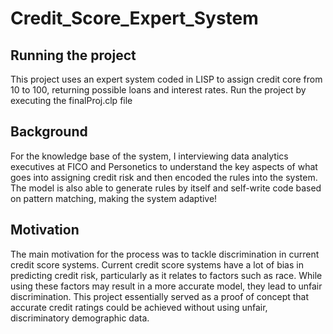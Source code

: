 # Credit_Score_Expert_System

## Running the project
This project uses an expert system coded in LISP to assign credit core from 10 to 100, 
returning possible loans and interest rates. Run the project by executing the finalProj.clp file

## Background
For the knowledge base of the system, I interviewing data analytics executives at FICO and Personetics to
understand the key aspects of what goes into assigning credit risk and then encoded the rules into the system. 
The model is also able to generate rules by itself and self-write code based on pattern matching, making the
system adaptive!

## Motivation
The main motivation for the process was to tackle discrimination in current credit score systems. Current credit score systems
have a lot of bias in predicting credit risk, particularly as it relates to factors such as race. While using these factors may
result in a more accurate model, they lead to unfair discrimination. This project essentially served as a proof of concept that accurate
credit ratings could be achieved without using unfair, discriminatory demographic data. 
